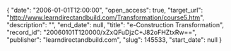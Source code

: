 {
  "date": "2006-01-01T12:00:00", 
  "open_access": true, 
  "target_url": "http://www.learndirectandbuild.com/Transformation/course5.htm", 
  "description": "", 
  "end_date": null, 
  "title": "e-Construction Transformation", 
  "record_id": "20060101T120000/xZxQFuDjzC+J82oFHZtxRw==", 
  "publisher": "learndirectandbuild.com", 
  "slug": 145533, 
  "start_date": null
}

